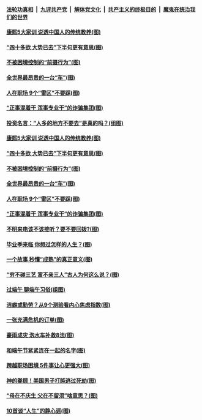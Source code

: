 ####  [法轮功真相](../../../../basic/blob/master/README.md?t=06280631) &nbsp;|&nbsp; [九评共产党](../../../../9ping.md/blob/master/README.md?t=06280631) &nbsp;|&nbsp; [解体党文化](../../../../jtdwh.md/blob/master/README.md?t=06280631)  &nbsp;|&nbsp; [共产主义的终极目的](../../../../gczydzjmd.md/blob/master/README.md?t=06280631) &nbsp;|&nbsp; [魔鬼在统治我们的世界](../../../../mgztzwmdsj.md/blob/master/README.md?t=06280631) 

#### [康熙5大家训 说透中国人的传统教养(图)](../pages/p8/937696.md?t=06280631) 

#### [“四十多欲 大势已去”下半句更有意思(图)](../pages/p8/937811.md?t=06280631) 

#### [不被困境控制的“前摄行为”(图)](../pages/p8/937145.md?t=06280631) 

#### [全世界最昂贵的一台“车”(图)](../pages/p8/937477.md?t=06280631) 

#### [人在职场 9个“雷区”不要踩(图)](../pages/p8/937766.md?t=06280631) 

#### [“正事混着干 浑事专业干”的诈骗集团(图)](../pages/p8/937732.md?t=06280631) 

#### [投资名言：“人多的地方不要去”是真的吗？(组图)](../pages/p8/937855.md?t=06280631) 

#### [康熙5大家训 说透中国人的传统教养(图)](../pages/p8/937696.md?t=06280631) 

#### [“四十多欲 大势已去”下半句更有意思(图)](../pages/p8/937811.md?t=06280631) 

#### [不被困境控制的“前摄行为”(图)](../pages/p8/937145.md?t=06280631) 

#### [全世界最昂贵的一台“车”(图)](../pages/p8/937477.md?t=06280631) 

#### [人在职场 9个“雷区”不要踩(图)](../pages/p8/937766.md?t=06280631) 

#### [“正事混着干 浑事专业干”的诈骗集团(图)](../pages/p8/937732.md?t=06280631) 

#### [不明来电该不该接听？要不要回拨?(图)](../pages/p8/936929.md?t=06280631) 

#### [毕业季来临 你想过怎样的人生？(图)](../pages/p8/937661.md?t=06280631) 

#### [一个故事 秒懂“成熟”的真正意义(图)](../pages/p8/936405.md?t=06280631) 

#### [“穷不碰三艺 富不亲三人”古人为何这么说？(图)](../pages/p8/937602.md?t=06280631) 

#### [过端午 聊端午习俗(组图)](../pages/p8/937246.md?t=06280631) 

#### [洁癖或勤劳？从9个测验看内心焦虑指数(图)](../pages/p8/937558.md?t=06280631) 

#### [一张充满危机的订单(图)](../pages/p8/936981.md?t=06280631) 

#### [豪雨成灾 泡水车补救8法(图)](../pages/p8/937526.md?t=06280631) 

#### [和端午节紧紧连在一起的名字(图)](../pages/p8/937448.md?t=06280631) 

#### [跨越职场困境 5件事让心更强大(图)](../pages/p8/937375.md?t=06280631) 

#### [神的眷顾！美国男子打盹逃过死劫(图)](../pages/p8/936985.md?t=06280631) 

#### [“母在不庆生 父在不留须”啥意思？(图)](../pages/p8/937234.md?t=06280631) 

#### [10首谈“人生”的静心谣(图)](../pages/p8/936965.md?t=06280631) 


